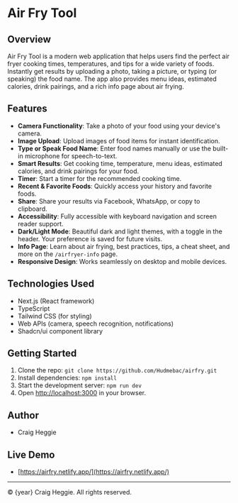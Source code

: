 # Air Fry Tool

## Overview
Air Fry Tool is a modern web application that helps users find the perfect air fryer cooking times, temperatures, and tips for a wide variety of foods. Instantly get results by uploading a photo, taking a picture, or typing (or speaking) the food name. The app also provides menu ideas, estimated calories, drink pairings, and a rich info page about air frying.

## Features
- **Camera Functionality**: Take a photo of your food using your device's camera.
- **Image Upload**: Upload images of food items for instant identification.
- **Type or Speak Food Name**: Enter food names manually or use the built-in microphone for speech-to-text.
- **Smart Results**: Get cooking time, temperature, menu ideas, estimated calories, and drink pairings for your food.
- **Timer**: Start a timer for the recommended cooking time.
- **Recent & Favorite Foods**: Quickly access your history and favorite foods.
- **Share**: Share your results via Facebook, WhatsApp, or copy to clipboard.
- **Accessibility**: Fully accessible with keyboard navigation and screen reader support.
- **Dark/Light Mode**: Beautiful dark and light themes, with a toggle in the header. Your preference is saved for future visits.
- **Info Page**: Learn about air frying, best practices, tips, a cheat sheet, and more on the `/airfryer-info` page.
- **Responsive Design**: Works seamlessly on desktop and mobile devices.

## Technologies Used
- Next.js (React framework)
- TypeScript
- Tailwind CSS (for styling)
- Web APIs (camera, speech recognition, notifications)
- Shadcn/ui component library

## Getting Started
1. Clone the repo: `git clone https://github.com/Hudmebac/airfry.git`
2. Install dependencies: `npm install`
3. Start the development server: `npm run dev`
4. Open [http://localhost:3000](http://localhost:3000) in your browser.

## Author
- Craig Heggie

## Live Demo
- [https://airfry.netlify.app/](https://airfry.netlify.app/)

---

© {year} Craig Heggie. All rights reserved.
